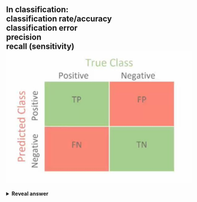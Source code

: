 ## In classification:<br>classification rate/accuracy<br>classification error<br>precision<br>recall (sensitivity)<br><img src="../../../../../media/paste-26e0ebd7837937a240b5e3e2a5c0ad27351cc0fc.jpg">
<details>
<summary><b>Reveal answer</b></summary>
classification rate/accuracy is = [TP + TN] / [TP + TN + FP + FN]<br>Classifcation error = 1 - classification rate<br>Precision = TP / (TP + FP)<br>Recall = TP / (TP + FN)
</details>
